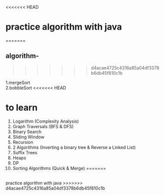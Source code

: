 <<<<<<< HEAD
# practice algorithm with java
=======
## algorithm-
>>>>>>> d4acae4725c4316a85a04df3378b6db45f810c1b

1.mergeSort
<br>
2.bobbleSort
<<<<<<< HEAD

# to learn

1. Logarithm (Complexity Analysis)
2. Graph Traversals (BFS & DFS)
3. Binary Search
4. Sliding Window 
5. Recursion
6. 2 Algorithms (Inverting a binary tree & Reverse a Linked List)
7. Suffix Trees
8. Heaps
9.  DP
10. Sorting Algorithms (Quick & Merge)
=======
<br>
practice algorithm with java
>>>>>>> d4acae4725c4316a85a04df3378b6db45f810c1b
